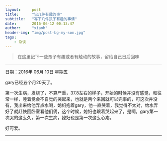 ```yaml
---
layout:     post
title:      "记几件有趣的事"
subtitle:   "写下几件孩子有趣的事情"
date:       2016-06-12 00:13:47
author:     "xiaoh"
header-img: "img/post-bg-my-son.jpg"
tags:
    - 杂谈
---
```


> 在这里记下一些孩子有趣或者有触动的故事，留给自己日后回味

---

日期：2016年 06月 10日 星期五

gary已经五个月20天了。

第一次生病，发烧了，不算严重，37.8左右的样子，开始的时候并没有感觉，和往常一样，睡着觉会不自觉的哭起来，也就是两个来回就可以完事的，可这次并没有，我出来给他弄点水喝，媳妇抱着gary，他一直哭着，我觉得不太对，给水弄好了就赶快回卧室看他们俩，这个时候，媳妇也跟着哭起来了，是啊，gary第一次哭的这么久，第一次生病，媳妇也是第一次这么心疼。

好可爱。

---

